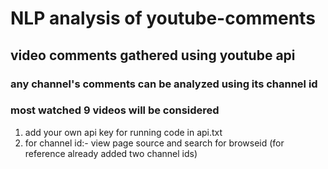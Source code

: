 # NLP analysis of youtube-comments
## video comments gathered using youtube api
### any channel's comments can be analyzed using its channel id 
### most watched 9 videos will be considered
1. add your own api key for running code in api.txt
2. for channel id:- view page source and search for browseid (for reference already added two channel ids)
